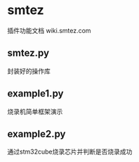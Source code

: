 # smtez
插件功能文档 wiki.smtez.com
## smtez.py
封装好的操作库
## example1.py
烧录机简单框架演示
## example2.py
通过stm32cube烧录芯片并判断是否烧录成功
